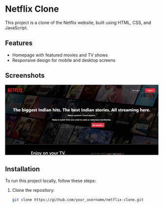 # Netflix Clone

This project is a clone of the Netflix website, built using HTML, CSS, and JavaScript.

## Features

- Homepage with featured movies and TV shows
- Responsive design for mobile and desktop screens

## Screenshots
![Screenshot](https://github.com/fidasalam/HTML-Bootstrap/raw/main/screenshots/Screenshot1.jpg)


## Installation

To run this project locally, follow these steps:

1. Clone the repository:
   ```bash
   git clone https://github.com/your_username/netflix-clone.git
